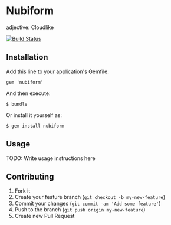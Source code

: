 # Nubiform

adjective: Cloudlike

[![Build Status](https://travis-ci.org/redzebra/nubiform.png)](https://travis-ci.org/redzebra/nubiform)

## Installation

Add this line to your application's Gemfile:

    gem 'nubiform'

And then execute:

    $ bundle

Or install it yourself as:

    $ gem install nubiform

## Usage

TODO: Write usage instructions here

## Contributing

1. Fork it
2. Create your feature branch (`git checkout -b my-new-feature`)
3. Commit your changes (`git commit -am 'Add some feature'`)
4. Push to the branch (`git push origin my-new-feature`)
5. Create new Pull Request
